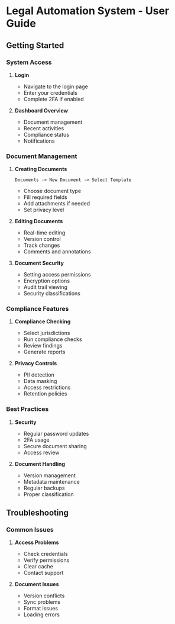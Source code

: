 # Legal Automation System - User Guide

## Getting Started

### System Access
1. **Login**
   - Navigate to the login page
   - Enter your credentials
   - Complete 2FA if enabled

2. **Dashboard Overview**
   - Document management
   - Recent activities
   - Compliance status
   - Notifications

### Document Management

1. **Creating Documents**
   ```
   Documents -> New Document -> Select Template
   ```
   - Choose document type
   - Fill required fields
   - Add attachments if needed
   - Set privacy level

2. **Editing Documents**
   - Real-time editing
   - Version control
   - Track changes
   - Comments and annotations

3. **Document Security**
   - Setting access permissions
   - Encryption options
   - Audit trail viewing
   - Security classifications

### Compliance Features

1. **Compliance Checking**
   - Select jurisdictions
   - Run compliance checks
   - Review findings
   - Generate reports

2. **Privacy Controls**
   - PII detection
   - Data masking
   - Access restrictions
   - Retention policies

### Best Practices

1. **Security**
   - Regular password updates
   - 2FA usage
   - Secure document sharing
   - Access review

2. **Document Handling**
   - Version management
   - Metadata maintenance
   - Regular backups
   - Proper classification

## Troubleshooting

### Common Issues
1. **Access Problems**
   - Check credentials
   - Verify permissions
   - Clear cache
   - Contact support

2. **Document Issues**
   - Version conflicts
   - Sync problems
   - Format issues
   - Loading errors 